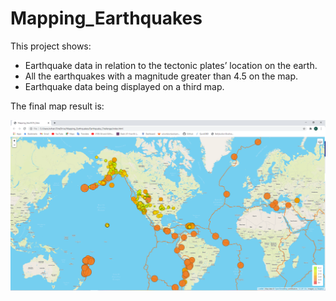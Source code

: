 # Mapping_Earthquakes

This project shows:
 - Earthquake data in relation to the tectonic plates’ location on the earth.
 - All the earthquakes with a magnitude greater than 4.5 on the map.
 - Earthquake data being displayed on a third map.
 
 The final map result is:
 
 
![map](earthquake_data.PNG)
